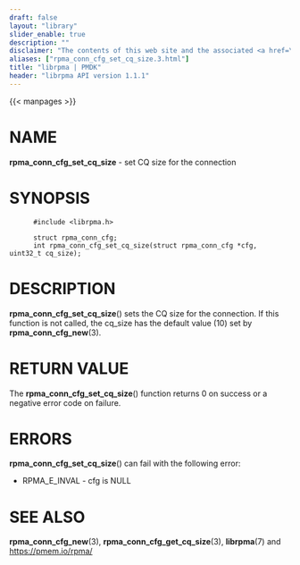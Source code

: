 ```yaml
---
draft: false
layout: "library"
slider_enable: true
description: ""
disclaimer: "The contents of this web site and the associated <a href=\"https://github.com/pmem\">GitHub repositories</a> are BSD-licensed open source."
aliases: ["rpma_conn_cfg_set_cq_size.3.html"]
title: "librpma | PMDK"
header: "librpma API version 1.1.1"
---
```

{{< manpages >}}

[comment]: <> (SPDX-License-Identifier: BSD-3-Clause)
[comment]: <> (Copyright 2020-2023, Intel Corporation)

# NAME

**rpma_conn_cfg_set_cq_size** - set CQ size for the connection

# SYNOPSIS

          #include <librpma.h>

          struct rpma_conn_cfg;
          int rpma_conn_cfg_set_cq_size(struct rpma_conn_cfg *cfg, uint32_t cq_size);

# DESCRIPTION

**rpma_conn_cfg_set_cq_size**() sets the CQ size for the connection. If
this function is not called, the cq_size has the default value (10) set
by **rpma_conn_cfg_new**(3).

# RETURN VALUE

The **rpma_conn_cfg_set_cq_size**() function returns 0 on success or a
negative error code on failure.

# ERRORS

**rpma_conn_cfg_set_cq_size**() can fail with the following error:

-   RPMA_E\_INVAL - cfg is NULL

# SEE ALSO

**rpma_conn_cfg_new**(3), **rpma_conn_cfg_get_cq_size**(3),
**librpma**(7) and https://pmem.io/rpma/
